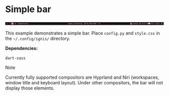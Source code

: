 # Simple bar

<img src="simple-bar.png"/>

This example demonstrates a simple bar.
Place ``config.py`` and ``style.css`` in the ``~/.config/ignis/`` directory.

**Dependencies:**
```
dart-sass
```


> [!NOTE]
> Currently fully supported compositors are Hyprland and Niri (workspaces, window title
> and keyboard layout). Under other compositors, the bar will not display those elements.
